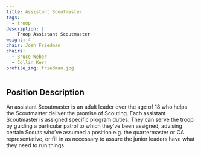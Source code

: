 ```yaml
---
title: Assistant Scoutmaster
tags:
  - troop
description: |
    Troop Assistant Scoutmaster
weight: 4
chair: Josh Friedman
chairs:
  - Bruce Weber
  - Collin Kerr
profile_img: friedman.jpg
---
```


## Position Description

An assistant Scoutmaster is an adult leader over the age of 18 who helps the
Scoutmaster deliver the promise of Scouting. Each assistant Scoutmaster is
assigned specific program duties. They can serve the troop by guiding a
particular patrol to which they’ve been assigned, advising certain Scouts who’ve
assumed a position e.g. the quartermaster or OA representative, or fill in as
necessary to assure the junior leaders have what they need to run things.

